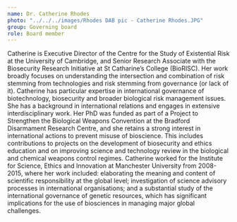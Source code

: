 ```yaml
---
name: Dr. Catherine Rhodes
photo: "../../../images/Rhodes DAB pic - Catherine Rhodes.JPG"
group: Governing board
role: Board member
---
```


Catherine is Executive Director of the Centre for the Study of Existential Risk at the University of Cambridge, and Senior Research Associate with the Biosecurity Research Initiative at St Catharine’s College (BioRISC). Her work broadly focuses on understanding the intersection and combination of risk stemming from technologies and risk stemming from governance (or lack of it). Catherine has particular expertise in international governance of biotechnology, biosecurity and broader biological risk management issues. She has a background in international relations and engages in extensive interdisciplinary work. Her PhD was funded as part of a Project to Strengthen the Biological Weapons Convention at the Bradford Disarmament Research Centre, and she retains a strong interest in international actions to prevent misuse of bioscience. This includes contributions to projects on the development of biosecurity and ethics education and on improving science and technology review in the biological and chemical weapons control regimes. Catherine worked for the Institute for Science, Ethics and Innovation at Manchester University from 2008-2015, where her work included: elaborating the meaning and content of scientific responsibility at the global level; investigation of science advisory processes in international organisations; and a substantial study of the international governance of genetic resources, which has significant implications for the use of biosciences in managing major global challenges.
